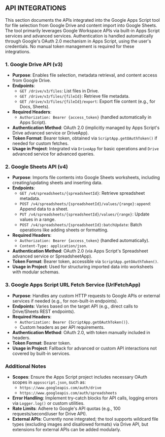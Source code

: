 ## API INTEGRATIONS

This section documents the APIs integrated into the Google Apps Script tool for file selection from Google Drive and content import into Google Sheets. The tool primarily leverages Google Workspace APIs via built-in Apps Script services and advanced services. Authentication is handled automatically through Google's OAuth 2.0 mechanism in Apps Script, using the user's credentials. No manual token management is required for these integrations.

### 1. Google Drive API (v3)
- **Purpose**: Enables file selection, metadata retrieval, and content access from Google Drive.
- **Endpoints**:
  - `GET /drive/v3/files`: List files in Drive.
  - `GET /drive/v3/files/{fileId}`: Retrieve file metadata.
  - `GET /drive/v3/files/{fileId}/export`: Export file content (e.g., for Docs, Sheets).
- **Required Headers**:
  - `Authorization: Bearer {access_token}` (handled automatically in Apps Script).
- **Authentication Method**: OAuth 2.0 (implicitly managed by Apps Script's Drive advanced service or DriveApp).
- **Token Format**: Bearer token, obtained via `ScriptApp.getOAuthToken()` if needed for custom fetches.
- **Usage in Project**: Integrated via `DriveApp` for basic operations and `Drive` advanced service for advanced queries.

### 2. Google Sheets API (v4)
- **Purpose**: Imports file contents into Google Sheets worksheets, including creating/updating sheets and inserting data.
- **Endpoints**:
  - `GET /v4/spreadsheets/{spreadsheetId}`: Retrieve spreadsheet metadata.
  - `POST /v4/spreadsheets/{spreadsheetId}/values/{range}:append`: Append data to a sheet.
  - `PUT /v4/spreadsheets/{spreadsheetId}/values/{range}`: Update values in a range.
  - `POST /v4/spreadsheets/{spreadsheetId}:batchUpdate`: Batch operations like adding sheets or formatting.
- **Required Headers**:
  - `Authorization: Bearer {access_token}` (handled automatically).
  - `Content-Type: application/json`.
- **Authentication Method**: OAuth 2.0 (via Apps Script's Spreadsheet advanced service or SpreadsheetApp).
- **Token Format**: Bearer token, accessible via `ScriptApp.getOAuthToken()`.
- **Usage in Project**: Used for structuring imported data into worksheets with modular schemas.

### 3. Google Apps Script URL Fetch Service (UrlFetchApp)
- **Purpose**: Handles any custom HTTP requests to Google APIs or external services if needed (e.g., for non-built-in endpoints).
- **Endpoints**: Varies based on the target API (e.g., direct calls to Drive/Sheets REST endpoints).
- **Required Headers**:
  - `Authorization: Bearer {ScriptApp.getOAuthToken()}`.
  - Custom headers as per API requirements.
- **Authentication Method**: OAuth 2.0, with token manually included in headers.
- **Token Format**: Bearer token.
- **Usage in Project**: Fallback for advanced or custom API interactions not covered by built-in services.

### Additional Notes
- **Scopes**: Ensure the Apps Script project includes necessary OAuth scopes in `appsscript.json`, such as:
  - `https://www.googleapis.com/auth/drive`
  - `https://www.googleapis.com/auth/spreadsheets`
- **Error Handling**: Implement try-catch blocks for API calls, logging errors via `Logger.log()` or custom utilities.
- **Rate Limits**: Adhere to Google's API quotas (e.g., 100 requests/second/user for Drive API).
- **External APIs**: Currently none integrated; the tool supports wildcard file types (excluding images and disallowed formats) via Drive API, but extensions for external APIs can be added modularly.
